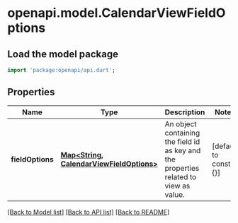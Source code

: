 # openapi.model.CalendarViewFieldOptions

## Load the model package
```dart
import 'package:openapi/api.dart';
```

## Properties
Name | Type | Description | Notes
------------ | ------------- | ------------- | -------------
**fieldOptions** | [**Map<String, CalendarViewFieldOptions>**](CalendarViewFieldOptions.md) | An object containing the field id as key and the properties related to view as value. | [default to const {}]

[[Back to Model list]](../README.md#documentation-for-models) [[Back to API list]](../README.md#documentation-for-api-endpoints) [[Back to README]](../README.md)


